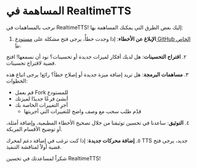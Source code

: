 # المساهمة في RealtimeTTS

نرحب بالمساهمات في RealtimeTTS! إليك بعض الطرق التي يمكنك المساهمة بها:

1. **الإبلاغ عن الأخطاء**: إذا وجدت خطأً، يرجى فتح مشكلة على [مستودع GitHub الخاص بنا](https://github.com/KoljaB/RealtimeTTS/issues).

٢. **اقتراح التحسينات**: هل لديك أفكار لميزات جديدة أو تحسينات؟ نود أن نسمعها! افتح قضية لاقتراح تحسينات.

٣. **مساهمات البرمجة**: هل تريد إضافة ميزة جديدة أو إصلاح خطأ؟ رائع! يرجى اتباع هذه الخطوات:
   - قم بعمل Fork للمستودع
- أنشئ فرعًا جديدًا لميزتك
- أجرِ التغييرات الخاصة بك
   - قدّم طلب سحب مع وصف واضح للتغييرات التي أجريتها

٤. **التوثيق**: ساعدنا في تحسين توثيقنا من خلال تصحيح الأخطاء المطبعية، وإضافة أمثلة، أو توضيح الأقسام المربكة.

٥. **إضافة محركات جديدة**: إذا كنت ترغب في إضافة دعم لمحرك TTS جديد، يرجى فتح قضية أولاً لمناقشة التنفيذ.


شكراً لمساعدتك في تحسين RealtimeTTS!

